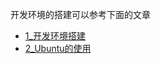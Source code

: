 
开发环境的搭建可以参考下面的文章
- [1_开发环境搭建](../../01-📝%20训练营笔记/1_开发环境/1_开发环境搭建.md)
- [2_Ubuntu的使用](../../01-📝%20训练营笔记/1_开发环境/2_Ubuntu的使用.md)


